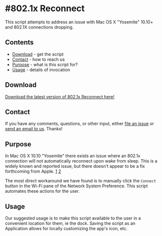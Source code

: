 #802.1x Reconnect
========================

This script attempts to address an issue with Mac OS X "Yosemite" 10.10+ and 802.1X connections dropping.
## Contents

* [Download](#download) - get the script
* [Contact](#contact) - how to reach us
* [Purpose](#purpose) - what is this script for?
* [Usage](#usage) - details of invocation

## Download

[Download the latest version of 802.1x Reconnect here!](../../releases/)


## Contact

If you have any comments, questions, or other input, either [file an issue](../../issues) or [send an email to us](mailto:mlib-its-mac-github@lists.utah.edu). Thanks!

## Purpose
In Mac OS X 10.10 "Yosemite" there exists an issue where an 802.1x connection will not automatically reconnect upon wake from sleep. This is a widely known and reported issue, but there doesn't appear to be a fix forthcoming from Apple. [1] [2]

The most direct workaround we have found is to manually click the `Connect` button in the Wi-Fi pane of the Network System Preference. This script automates these actions for the user.

[1]: https://jamfnation.jamfsoftware.com/30.0b6/discussion.html?id=14693
[2]: https://groups.google.com/forum/#!topic/macenterprise/74PiO9hrve4

## Usage
Our suggested usage is to make this script available to the user in a convenient location for them, ie the dock. Saving the script as an Application allows for locally customizing the app's icon, etc.
